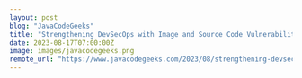```yaml
---
layout: post
blog: "JavaCodeGeeks"
title: "Strengthening DevSecOps with Image and Source Code Vulnerability Scanning"
date: 2023-08-17T07:00:00Z
image: images/javacodegeeks.png
remote_url: "https://www.javacodegeeks.com/2023/08/strengthening-devsecops-with-image-and-source-code-vulnerability-scanning.html"
---
```

